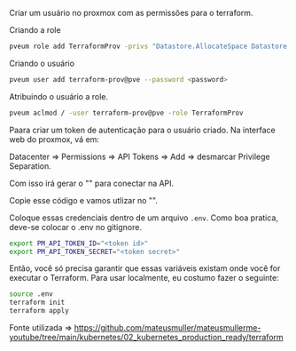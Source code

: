 Criar um usuário no proxmox com as permissões para o terraform.

Criando a role
```bash
pveum role add TerraformProv -privs "Datastore.AllocateSpace Datastore.AllocateTemplate Datastore.Audit Pool.Allocate Sys.Audit Sys.Console Sys.Modify VM.Allocate VM.Audit VM.Clone VM.Config.CDROM VM.Config.Cloudinit VM.Config.CPU VM.Config.Disk VM.Config.HWType VM.Config.Memory VM.Config.Network VM.Config.Options VM.Migrate VM.Monitor VM.PowerMgmt SDN.Use"
```
Criando o usuário
```bash
pveum user add terraform-prov@pve --password <password>
```
Atribuindo o usuário a role.
```bash
pveum aclmod / -user terraform-prov@pve -role TerraformProv
```

Paara criar um token de autenticação para o usuário criado.
Na interface web do proxmox, vá em:

Datacenter => Permissions => API Tokens => Add => desmarcar Privilege Separation.

Com isso irá gerar o "<token secret>" para conectar na API.

Copie esse código e vamos utlizar no "<token secret>".

Coloque essas credenciais dentro de um arquivo `.env`. Como boa pratica, deve-se colocar o .env no gitignore.

```bash
export PM_API_TOKEN_ID="<token id>"
export PM_API_TOKEN_SECRET="<token secret>"
```

Então, você só precisa garantir que essas variáveis existam onde você for executar o Terraform. Para usar localmente, eu costumo fazer o seguinte:

```bash
source .env
terraform init
terraform apply
```

Fonte utilizada => https://github.com/mateusmuller/mateusmullerme-youtube/tree/main/kubernetes/02_kubernetes_production_ready/terraform